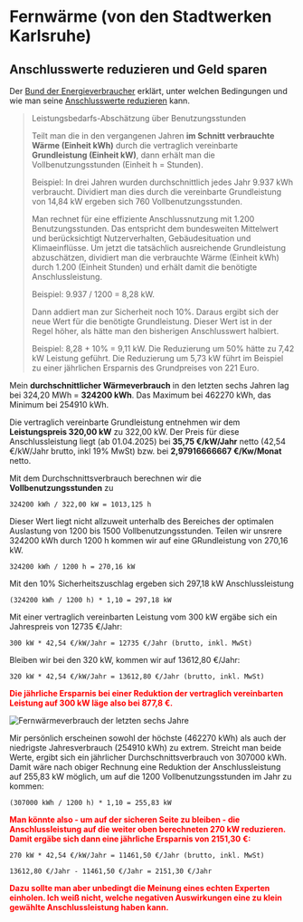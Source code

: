 # Fernwärme (von den Stadtwerken Karlsruhe)

## Anschlusswerte reduzieren und Geld sparen

Der [Bund der Energieverbraucher](https://www.energieverbraucher.de/) erklärt, unter welchen Bedingungen und wie man seine [Anschlusswerte reduzieren](https://www.energieverbraucher.de/de/anschlusswerte-zu-hoch__507/) kann. 

> Leistungsbedarfs-Abschätzung über Benutzungsstunden
>
> Teilt man die in den vergangenen Jahren **im Schnitt verbrauchte Wärme (Einheit kWh)** durch die vertraglich vereinbarte **Grundleistung (Einheit kW)**, dann erhält man die Vollbenutzungsstunden (Einheit h = Stunden).
>
> Beispiel: In drei Jahren wurden durchschnittlich jedes Jahr 9.937 kWh verbraucht. Dividiert man dies durch die vereinbarte Grundleistung von 14,84 kW ergeben sich 760 Vollbenutzungsstunden. 
>
> Man rechnet für eine effiziente Anschlussnutzung mit 1.200 Benutzungsstunden. Das entspricht dem bundesweiten Mittelwert und berücksichtigt Nutzerverhalten, Gebäudesituation und Klimaeinflüsse. Um jetzt die tatsächlich ausreichende Grundleistung abzuschätzen, dividiert man die verbrauchte Wärme (Einheit kWh) durch 1.200 (Einheit Stunden) und erhält damit die benötigte Anschlussleistung. 
>
> Beispiel: 9.937 / 1200 = 8,28 kW. 
>
> Dann addiert man zur Sicherheit noch 10%. Daraus ergibt sich der neue Wert für die benötigte Grundleistung. Dieser Wert ist in der Regel höher, als hätte man den bisherigen Anschlusswert halbiert. 
>
> Beispiel: 8,28 + 10% = 9,11 kW. Die Reduzierung um 50% hätte zu 7,42 kW Leistung geführt. Die Reduzierung um 5,73 kW führt im Beispiel zu einer jährlichen Ersparnis des Grundpreises von 221 Euro.
>

Mein **durchschnittlicher Wärmeverbrauch** in den letzten sechs Jahren lag bei 324,20 MWh = **324200 kWh**. Das Maximum bei 462270 kWh, das Minimum bei 254910 kWh.

Die vertraglich vereinbarte Grundleistung entnehmen wir dem **Leistungspreis 320,00 kW** zu 322,00 kW. Der Preis für diese Anschlussleistung liegt (ab 01.04.2025) bei **35,75 €/kW/Jahr** netto (42,54 €/kW/Jahr brutto, inkl 19% MwSt) bzw. bei **2,97916666667 €/Kw/Monat** netto.

Mit dem Durchschnittsverbrauch berechnen wir die **Vollbenutzungsstunden** zu 

    324200 kWh / 322,00 kW = 1013,125 h

Dieser Wert liegt nicht allzuweit unterhalb des Bereiches der optimalen Auslastung von 1200 bis 1500 Vollbenutzungsstunden. Teilen wir 
unsrere 324200 kWh durch 1200 h kommen wir auf eine GRundleistung von 270,16 kW.

    324200 kWh / 1200 h = 270,16 kW

Mit den 10% Sicherheitszuschlag ergeben sich 297,18 kW Anschlussleistung

    (324200 kWh / 1200 h) * 1,10 = 297,18 kW

Mit einer vertraglich vereinbarten Leistung vom 300 kW ergäbe sich ein Jahrespreis von 12735 €/Jahr:

    300 kW * 42,54 €/kW/Jahr = 12735 €/Jahr (brutto, inkl. MwSt)

Bleiben wir bei den 320 kW, kommen wir auf 13612,80 €/Jahr:

    320 kW * 42,54 €/kW/Jahr = 13612,80 €/Jahr (brutto, inkl. MwSt)

<b><span style="color:red;">
Die jährliche Ersparnis bei einer Reduktion der vertraglich vereinbarten Leistung auf 300 kW läge also bei 877,8 €.
</span></b>

![Fernwärmeverbrauch der letzten sechs Jahre](fernwärme-verbrauch.png)

Mir persönlich erscheinen sowohl der höchste (462270 kWh) als auch der niedrigste Jahresverbrauch (254910 kWh) zu extrem. 
Streicht man beide Werte, ergibt sich ein jährlicher Durchschnittsverbrauch von 307000 kWh. Damit wäre nach obiger Rechnung 
eine Reduktion der Anschlussleistung auf 255,83 kW möglich, um auf die 1200 Vollbenutzungsstunden im Jahr zu kommen:

    (307000 kWh / 1200 h) * 1,10 = 255,83 kW

<b><span style="color:red;">
Man könnte also - um auf der sicheren Seite zu bleiben - die Anschlussleistung auf die weiter oben berechneten 270 kW reduzieren. Damit ergäbe sich dann eine jährliche Ersparnis von 2151,30 €:
</span></b>

    270 kW * 42,54 €/kW/Jahr = 11461,50 €/Jahr (brutto, inkl. MwSt)

    13612,80 €/Jahr - 11461,50 €/Jahr = 2151,30 €/Jahr

<b><span style="color:red;">
Dazu sollte man aber unbedingt die Meinung eines echten Experten einholen. Ich weiß nicht, welche negativen Auswirkungen eine zu klein gewählte Anschlussleistung haben kann.
</span></b>